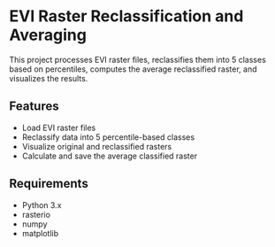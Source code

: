 # EVI Raster Reclassification and Averaging

This project processes EVI raster files, reclassifies them into 5 classes based on percentiles, computes the average reclassified raster, and visualizes the results.

## Features

- Load EVI raster files
- Reclassify data into 5 percentile-based classes
- Visualize original and reclassified rasters
- Calculate and save the average classified raster

## Requirements

- Python 3.x
- rasterio
- numpy
- matplotlib